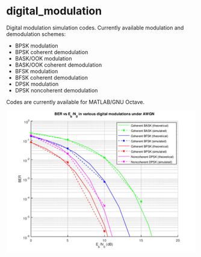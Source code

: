 # digital_modulation
Digital modulation simulation codes. Currently available modulation and demodulation schemes:
- BPSK modulation
- BPSK coherent demodulation
- BASK/OOK modulation
- BASK/OOK coherent demodulation
- BFSK modulation
- BFSK coherent demodulation
- DPSK modulation
- DPSK noncoherent demodulation

Codes are currently available for MATLAB/GNU Octave.

![BER](ber.png)
